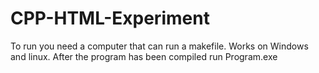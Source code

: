 # CPP-HTML-Experiment

To run you need a computer that can run a makefile. Works on Windows and linux. After the program has been compiled run Program.exe